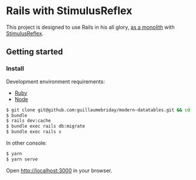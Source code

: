 # Rails with StimulusReflex

This project is designed to use Rails in his all glory, [as a monolith](https://m.signalvnoise.com/the-majestic-monolith/) with [StimulusReflex](https://docs.stimulusreflex.com/).

## Getting started

### Install

Development environment requirements:
- [Ruby](https://www.ruby-lang.org/en/)
- [Node](https://nodejs.org/en/)

```bash
$ git clone git@github.com:guillaumebriday/modern-datatables.git && cd modern-datatables/rails-stimulusreflex
$ bundle
$ rails dev:cache
$ bundle exec rails db:migrate
$ bundle exec rails s
```

In other console:
```bash
$ yarn
$ yarn serve
```

Open [http://localhost:3000](http://localhost:3000) in your browser.
